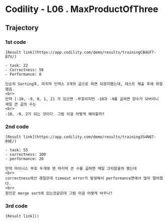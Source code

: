 # Codility - L06 . MaxProductOfThree

## Trajectory

### 1st code

	[Result link](https://app.codility.com/demo/results/trainingCB4GF7-87V/)
	
	- task: 22
	- Correctness: 50
	- Performance: 0
	
	단순히 Sorting후, 마지막 인덱스 3개의 곱으로 하면 되겠지했는데, 테스트 제출 후에 좌절했음.
	<br>
	만약 [-10, -9, 0, 1, 2] 가 있으면 -부호이지만 -10과 -9를 곱하면 양수가 되버리니 제일 큰 곱의 수는
	<br>
	-10, -9, 2가 되는 것이다. 그럼 이걸 어떻게 해야할까? 
	
### 2nd code

	[Result link](https://app.codility.com/demo/results/training3S4N67-89E/)
	
	- task: 55
	- correctness: 100
	- performance: 20
	
	만약 마이너스 부호 두개에 맨 마지막 큰 수를 곱하면 제일 크지않을까 했는데 
	<br>
	correctness에선 괜찮은데 timeout error가 발생해서 performance면에서 많이 떨어졌다.
	<br>
	원인은 merge sort에 있는것같은데 그럼 이걸 어떻게 바꾸나?
	
### 3rd code

	[Result link]()
	
	
	